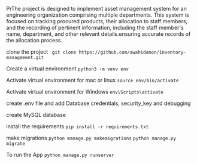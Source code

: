 PrThe project is designed to implement asset management system for an engineering organization comprising multiple departments. This system is focused on tracking procured products, their allocation to staff members, and the recording of pertinent information, including the staff member's name, department, and other relevant details.ensuring accurate records of the allocation process.

clone the project
``` git clone https://github.com/awahidanon/inventory-management.git```

Create a virtual environment 
``` python3 -m venv env ``` 

Activate virtual environment for mac or linux 
``` source env/bin/activate  ``` 

Activate virtual environment for Windows
```env\Scripts\activate```
 
create .env file and add Database credentials, security_key and debugging

create MySQL database 

install the requirements
```pip install -r requirements.txt```

make migrations
```python manage.py makemigrations```
```python manage.py migrate```

To run the App
```python manage.py runserver ```
